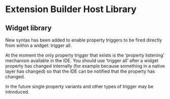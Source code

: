 # Extension Builder Host Library
## Widget library
New syntax has been added to enable property triggers to be
fired directly from within a widget: trigger all.

At the moment the only property trigger that exists is the
‘property listening’ mechanism available in the IDE. You should
use ‘trigger all’ after a widget property has changed internally
(for example because something in a native layer has changed) so
that the IDE can be notified that the property has changed.

In the future single property variants and other types of trigger
may be introduced.
